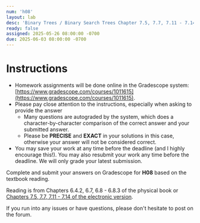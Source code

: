 ```yaml
---
num: 'h08'
layout: lab
desc: 'Binary Trees / Binary Search Trees Chapter 7.5, 7.7, 7.11 - 7.14'
ready: false
assigned: 2025-05-26 08:00:00 -0700
due: 2025-06-03 08:00:00 -0700
---
```


# Instructions

- Homework assignments will be done online in the Gradescope system: [https://www.gradescope.com/courses/1011615](https://www.gradescope.com/courses/1011615).
- Please pay close attention to the instructions, especially when asking to provide the answer
  - Many questions are autograded by the system, which does a character-by-character comparison of the correct answer and your submitted answer.
  - Please be **PRECISE** and **EXACT** in your solutions in this case, otherwise your answer will not be considered correct.
- You may save your work at any time before the deadline (and I highly encourage this!). You may also resubmit your work any time before the deadline. We will only grade your latest submission.

Complete and submit your answers on Gradescope for **H08** based on the textbook reading.

Reading is from Chapters 6.4.2, 6.7, 6.8 - 6.8.3 of the physical book or [Chapters 7.5, 7.7, 7.11 - 7.14 of the electronic version](https://runestone.academy/ns/books/published/pythonds/index.html).

If you run into any issues or have questions, please don't hesitate to post on the forum.
